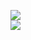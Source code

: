 [![](https://img.shields.io/badge/Made%20With-Github%20Spray-lightgrey.svg?style=for-the-badge&logo=github)](https://github.com/Annihil/github-spray#27110)  
[![](https://i.imgur.com/2DrTn0Z.gif)](https://github.com/Annihil/github-spray)